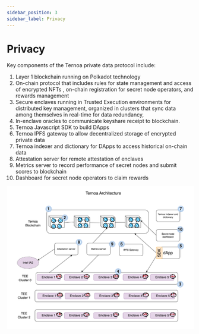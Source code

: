 ```yaml
---
sidebar_position: 3
sidebar_label: Privacy
---
```


# Privacy
Key components of the Ternoa private data protocol include:
1. Layer 1 blockchain running on Polkadot technology
2. On-chain protocol that includes rules for state management and access of encrypted NFTs , on-chain registration for secret node operators, and rewards management
3. Secure enclaves running in Trusted Execution environments for distributed key management, organized in clusters that sync data among themselves in real-time for data redundancy,
4. In-enclave oracles to communicate keyshare receipt to blockchain.
5. Ternoa Javascript SDK to build DApps
6. Ternoa IPFS gateway to allow decentralized storage of encrypted private data
7. Ternoa indexer and dictionary for DApps to access historical on-chain data
8. Attestation server for remote attestation of enclaves
9. Metrics server to record performance of secret nodes and submit scores to blockchain
10. Dashboard for secret node operators to claim rewards

![img-desktop](./ternoaarchitecture.png)
